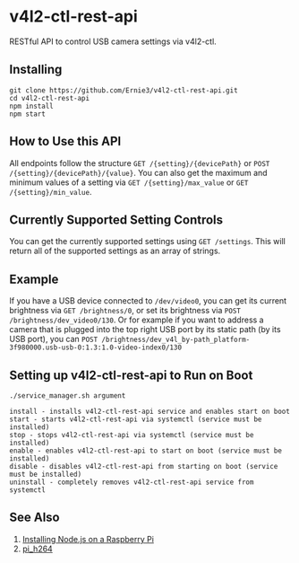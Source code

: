 # v4l2-ctl-rest-api
RESTful API to control USB camera settings via v4l2-ctl.

## Installing
```
git clone https://github.com/Ernie3/v4l2-ctl-rest-api.git
cd v4l2-ctl-rest-api
npm install
npm start
```

## How to Use this API
All endpoints follow the structure `GET /{setting}/{devicePath}` or `POST /{setting}/{devicePath}/{value}`. You can also get the maximum and minimum values of a setting via `GET /{setting}/max_value` or `GET /{setting}/min_value`.

## Currently Supported Setting Controls
You can get the currently supported settings using `GET /settings`. This will return all of the supported settings as an array of strings.

## Example
If you have a USB device connected to `/dev/video0`, you can get its current brightness via `GET /brightness/0`, or set its brightness via `POST /brightness/dev_video0/130`. Or for example if you want to address a camera that is plugged into the top right USB port by its static path (by its USB port), you can `POST /brightness/dev_v4l_by-path_platform-3f980000.usb-usb-0:1.3:1.0-video-index0/130`

## Setting up v4l2-ctl-rest-api to Run on Boot
```
./service_manager.sh argument

install - installs v4l2-ctl-rest-api service and enables start on boot
start - starts v4l2-ctl-rest-api via systemctl (service must be installed)
stop - stops v4l2-ctl-rest-api via systemctl (service must be installed)
enable - enables v4l2-ctl-rest-api to start on boot (service must be installed)
disable - disables v4l2-ctl-rest-api from starting on boot (service must be installed)
uninstall - completely removes v4l2-ctl-rest-api service from systemctl
```

## See Also
1. [Installing Node.js on a Raspberry Pi](https://github.com/Ernie3/pi_h264#help-installing-nodejs-v10-on-the-pi)
2. [pi_h264](https://github.com/Ernie3/pi_h264)

